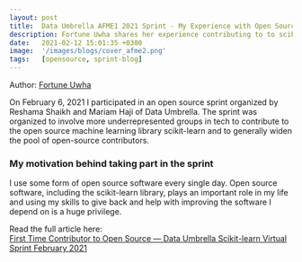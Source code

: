 ```yaml
---
layout: post
title:  Data Umbrella AFME1 2021 Sprint - My Experience with Open Source
description: Fortune Uwha shares her experience contributing to to scikit-learn for the first time. 
date:   2021-02-12 15:01:35 +0300
image:  '/images/blogs/cover_afme2.png'
tags:   [opensource, sprint-blog]
---
```


Author:  [Fortune Uwha](https://fortune-uwha.medium.com)

On February 6, 2021 I participated in an open source sprint organized by Reshama Shaikh and Mariam Haji of Data Umbrella. The sprint was organized to involve more underrepresented groups in tech to contribute to the open source machine learning library scikit-learn and to generally widen the pool of open-source contributors.

### My motivation behind taking part in the sprint
I use some form of open source software every single day. Open source software, including the scikit-learn library, plays an important role in my life and using my skills to give back and help with improving the software I depend on is a huge privilege.

Read the  full article here:  
[First Time Contributor to Open Source — Data Umbrella Scikit-learn Virtual Sprint February 2021](https://fortune-uwha.medium.com/first-time-contributor-to-open-source-data-umbrella-scikit-learn-virtual-sprint-february-2021-362208ba0710)

